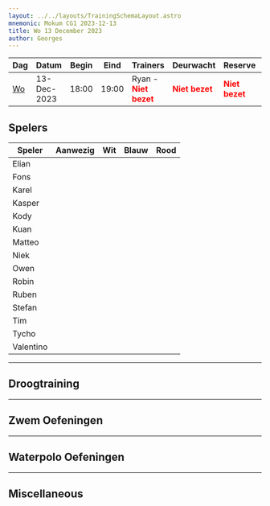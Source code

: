 ```yaml
---
layout: ../../layouts/TrainingSchemaLayout.astro
mnemonic: Mokum CG1 2023-12-13
title: Wo 13 December 2023
author: Georges
---
```

| Dag | Datum | Begin | Eind | Trainers | Deurwacht | Reserve | Programma |
|-----|-------|------|------|----------|-----------|---------|-----------|
|[Wo](/dates/2023-12-13)|13-Dec-2023|18:00|19:00|Ryan - <span style="color:red">**Niet bezet**</span>|<span style="color:red">**Niet bezet**</span>|<span style="color:red">**Niet bezet**</span>|Droogtraining - Zwemmen - Waterpolo|
## Spelers
| Speler | Aanwezig | Wit | Blauw | Rood |
|--------|----------|-----|-------|------|
| Elian | | | | | |
| Fons | | | | | |
| Karel | | | | | |
| Kasper | | | | | |
| Kody | | | | | |
| Kuan | | | | | |
| Matteo | | | | | |
| Niek | | | | | |
| Owen | | | | | |
| Robin | | | | | |
| Ruben | | | | | |
| Stefan | | | | | |
| Tim | | | | | |
| Tycho | | | | | |
| Valentino | | | | | |
------

## Droogtraining

------

## Zwem Oefeningen

------

## Waterpolo Oefeningen

------

## Miscellaneous
